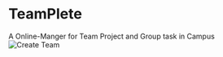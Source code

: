 # TeamPlete
A Online-Manger for Team Project and Group task in Campus
![Create Team](/TeamPlete/image/teamplete01.jpg)
